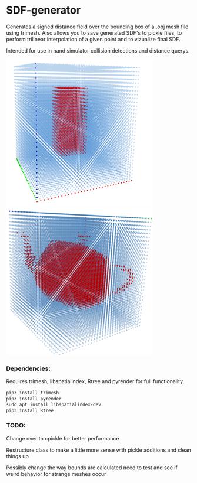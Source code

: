 # SDF-generator
Generates a signed distance field over the bounding box of a .obj mesh file using trimesh. Also allows you to save generated SDF's to pickle files, to perform trilinear interpolation of a given point and to vizualize final SDF.

Intended for use in hand simulator collision detections and distance querys. 

<img src="/images/box.png" width="400" height="400" style=display:inline-block/> <img src="/images/teapot.png" width="400" height="400"/>

### Dependencies:
Requires trimesh, libspatialindex, Rtree and pyrender for full functionality.
```
pip3 install trimesh
pip3 install pyrender
sudo apt install libspatialindex-dev
pip3 install Rtree
```

###


### TODO:

Change over to cpickle for better performance

Restructure class to make a little more sense with pickle additions and clean things up

Possibly change the way bounds are calculated need to test and see if weird behavior for strange meshes occur


